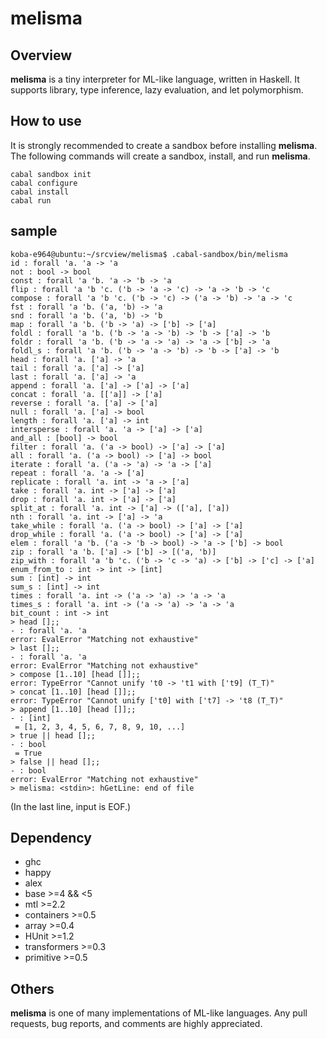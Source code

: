 # melisma
## Overview
**melisma** is a tiny interpreter for ML-like language, written in Haskell. It supports library, type inference, lazy evaluation, and let polymorphism.

## How to use
It is strongly recommended to create a sandbox before installing **melisma**. The following commands will create a sandbox, install, and run **melisma**.
```
cabal sandbox init
cabal configure
cabal install
cabal run
```
## sample
```
koba-e964@ubuntu:~/srcview/melisma$ .cabal-sandbox/bin/melisma 
id : forall 'a. 'a -> 'a
not : bool -> bool
const : forall 'a 'b. 'a -> 'b -> 'a
flip : forall 'a 'b 'c. ('b -> 'a -> 'c) -> 'a -> 'b -> 'c
compose : forall 'a 'b 'c. ('b -> 'c) -> ('a -> 'b) -> 'a -> 'c
fst : forall 'a 'b. ('a, 'b) -> 'a
snd : forall 'a 'b. ('a, 'b) -> 'b
map : forall 'a 'b. ('b -> 'a) -> ['b] -> ['a]
foldl : forall 'a 'b. ('b -> 'a -> 'b) -> 'b -> ['a] -> 'b
foldr : forall 'a 'b. ('b -> 'a -> 'a) -> 'a -> ['b] -> 'a
foldl_s : forall 'a 'b. ('b -> 'a -> 'b) -> 'b -> ['a] -> 'b
head : forall 'a. ['a] -> 'a
tail : forall 'a. ['a] -> ['a]
last : forall 'a. ['a] -> 'a
append : forall 'a. ['a] -> ['a] -> ['a]
concat : forall 'a. [['a]] -> ['a]
reverse : forall 'a. ['a] -> ['a]
null : forall 'a. ['a] -> bool
length : forall 'a. ['a] -> int
intersperse : forall 'a. 'a -> ['a] -> ['a]
and_all : [bool] -> bool
filter : forall 'a. ('a -> bool) -> ['a] -> ['a]
all : forall 'a. ('a -> bool) -> ['a] -> bool
iterate : forall 'a. ('a -> 'a) -> 'a -> ['a]
repeat : forall 'a. 'a -> ['a]
replicate : forall 'a. int -> 'a -> ['a]
take : forall 'a. int -> ['a] -> ['a]
drop : forall 'a. int -> ['a] -> ['a]
split_at : forall 'a. int -> ['a] -> (['a], ['a])
nth : forall 'a. int -> ['a] -> 'a
take_while : forall 'a. ('a -> bool) -> ['a] -> ['a]
drop_while : forall 'a. ('a -> bool) -> ['a] -> ['a]
elem : forall 'a 'b. ('a -> 'b -> bool) -> 'a -> ['b] -> bool
zip : forall 'a 'b. ['a] -> ['b] -> [('a, 'b)]
zip_with : forall 'a 'b 'c. ('b -> 'c -> 'a) -> ['b] -> ['c] -> ['a]
enum_from_to : int -> int -> [int]
sum : [int] -> int
sum_s : [int] -> int
times : forall 'a. int -> ('a -> 'a) -> 'a -> 'a
times_s : forall 'a. int -> ('a -> 'a) -> 'a -> 'a
bit_count : int -> int
> head [];;
- : forall 'a. 'a
error: EvalError "Matching not exhaustive"
> last [];;
- : forall 'a. 'a
error: EvalError "Matching not exhaustive"
> compose [1..10] [head []];;
error: TypeError "Cannot unify 't0 -> 't1 with ['t9] (T_T)"
> concat [1..10] [head []];;
error: TypeError "Cannot unify ['t0] with ['t7] -> 't8 (T_T)"
> append [1..10] [head []];;
- : [int]
 = [1, 2, 3, 4, 5, 6, 7, 8, 9, 10, ...]
> true || head [];;
- : bool
 = True
> false || head [];;
- : bool
error: EvalError "Matching not exhaustive"
> melisma: <stdin>: hGetLine: end of file
```
(In the last line, input is EOF.)
## Dependency
* ghc
* happy
* alex
* base >=4 && <5
* mtl >=2.2
* containers >=0.5
* array >=0.4
* HUnit >=1.2
* transformers >=0.3
* primitive >=0.5

## Others
**melisma** is one of many implementations of ML-like languages. Any pull requests, bug reports, and comments are highly appreciated.

